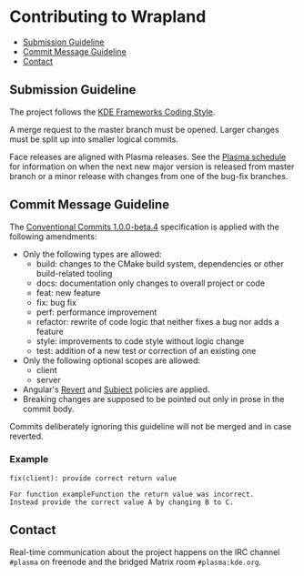# Contributing to Wrapland

 - [Submission Guideline](#submission-guideline)
 - [Commit Message Guideline](#commit-message-guideline)
 - [Contact](#contact)

## Submission Guideline
The project follows the [KDE Frameworks Coding Style][frameworks-style].

A merge request to the master branch must be opened. Larger changes must be split up into smaller logical commits.

Face releases are aligned with Plasma releases. See the [Plasma schedule][plasma-schedule] for information on when the next new major version is released from master branch or a minor release with changes from one of the bug-fix branches.

## Commit Message Guideline
The [Conventional Commits 1.0.0-beta.4][conventional-commits] specification is applied with the following amendments:

* Only the following types are allowed:
  * build: changes to the CMake build system, dependencies or other build-related tooling
  * docs: documentation only changes to overall project or code
  * feat: new feature
  * fix: bug fix
  * perf: performance improvement
  * refactor: rewrite of code logic that neither fixes a bug nor adds a feature
  * style: improvements to code style without logic change
  * test: addition of a new test or correction of an existing one
* Only the following optional scopes are allowed:
  * client
  * server
* Angular's [Revert][angular-revert] and [Subject][angular-subject] policies are applied.
* Breaking changes are supposed to be pointed out only in prose in the commit body.

Commits deliberately ignoring this guideline will not be merged and in case reverted.

### Example

    fix(client): provide correct return value

    For function exampleFunction the return value was incorrect.
    Instead provide the correct value A by changing B to C.

## Contact
Real-time communication about the project happens on the IRC channel `#plasma` on freenode and the bridged Matrix room `#plasma:kde.org`.

[frameworks-style]: https://community.kde.org/Policies/Frameworks_Coding_Style
[plasma-schedule]: https://community.kde.org/Schedules/Plasma_5
[conventional-commits]: https://www.conventionalcommits.org/en/v1.0.0-beta.4/#specification
[angular-revert]: https://github.com/angular/angular/blob/3cf2005a936bec2058610b0786dd0671dae3d358/CONTRIBUTING.md#revert
[angular-subject]: https://github.com/angular/angular/blob/3cf2005a936bec2058610b0786dd0671dae3d358/CONTRIBUTING.md#subject

